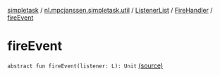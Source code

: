 [simpletask](../../../index.md) / [nl.mpcjanssen.simpletask.util](../../index.md) / [ListenerList](../index.md) / [FireHandler](index.md) / [fireEvent](.)

# fireEvent

`abstract fun fireEvent(listener: L): Unit` [(source)](https://github.com/mpcjanssen/simpletask-android/blob/master/src/main/java/nl/mpcjanssen/simpletask/util/ListenerList.kt#L9)